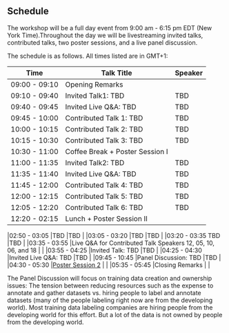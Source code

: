## Schedule

The workshop will be a full day event from 9:00 am - 6:15 pm EDT (New York Time).Throughout the day we will be livestreaming invited talks, contributed talks, two poster sessions, and a live panel discussion.

The schedule is as follows. All times listed are in GMT+1:

|Time           |Talk Title         |Speaker |
| ------------- | ----------------- | ------ |
|09:00 - 09:10 |Opening Remarks | |
|09:10 - 09:40 |Invited Talk1: TBD |TBD |
|09:40 - 09:45 |Invited Live Q&A: TBD |TBD |
|09:45 - 10:00 |Contributed Talk 1:  TBD |TBD |
|10:00 - 10:15 |Contributed Talk 2:  TBD |TBD |
|10:15 - 10:30 |Contributed Talk 3:  TBD |TBD |
|10:30 - 11:00 |Coffee Break + Poster Session I| |
|11:00 - 11:35 |Invited Talk2:  TBD |TBD |
|11:35 - 11:40  |Invited Live Q&A:  TBD |TBD|
|11:45 - 12:00 |Contributed Talk 4:  TBD |TBD |
|12:00 - 12:15 |Contributed Talk 5: TBD |TBD |
|12:05 - 12:20 |Contributed Talk 6: TBD |TBD |
|12:20 - 02:15 |Lunch + Poster Session II | |

|02:50 - 03:05 |TBD |TBD |
|03:05 - 03:20 |TBD |TBD |
|03:20 - 03:35 TBD |TBD |
|03:35 - 03:55 |Live Q&A for Contributed Talk Speakers 12, 05, 10, 06, and 18 | |
|03:55 - 04:25 |Invited Talk: TBD |TBD |
|04:25 - 04:30 |Invited Live Q&A: TBD |TBD |
|09:45 - 10:45 |Panel Discussion:  TBD |TBD |
|04:30 - 05:30 |[Poster Session 2](https://pml4dc.github.io/iclr2020/papers.html#session-5) | |
|05:35 - 05:45 |Closing Remarks | |

The Panel Discussion will focus on training data creation and ownership issues: The tension between reducing resources such as the expense to annotate and gather datasets vs. hiring people to label and annotate datasets (many of the people labeling right now are from the developing world). Most training data labeling companies are hiring people from the developing world for this effort. But a lot of the data is not owned by people from the developing world.
